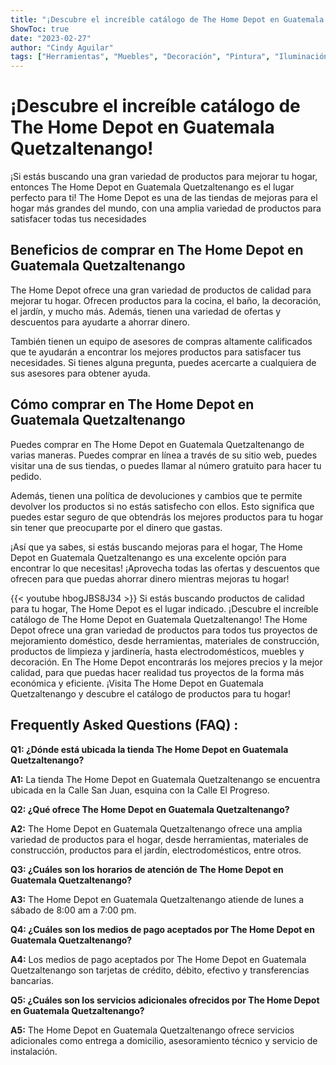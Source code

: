 ```yaml
---
title: "¡Descubre el increíble catálogo de The Home Depot en Guatemala Quetzaltenango!"
ShowToc: true 
date: "2023-02-27"
author: "Cindy Aguilar" 
tags: ["Herramientas", "Muebles", "Decoración", "Pintura", "Iluminación", "Cocina", "Baño", "Jardinería"]
---
```

# ¡Descubre el increíble catálogo de The Home Depot en Guatemala Quetzaltenango!

¡Si estás buscando una gran variedad de productos para mejorar tu hogar, entonces The Home Depot en Guatemala Quetzaltenango es el lugar perfecto para ti! The Home Depot es una de las tiendas de mejoras para el hogar más grandes del mundo, con una amplia variedad de productos para satisfacer todas tus necesidades

## Beneficios de comprar en The Home Depot en Guatemala Quetzaltenango

The Home Depot ofrece una gran variedad de productos de calidad para mejorar tu hogar. Ofrecen productos para la cocina, el baño, la decoración, el jardín, y mucho más. Además, tienen una variedad de ofertas y descuentos para ayudarte a ahorrar dinero.

También tienen un equipo de asesores de compras altamente calificados que te ayudarán a encontrar los mejores productos para satisfacer tus necesidades. Si tienes alguna pregunta, puedes acercarte a cualquiera de sus asesores para obtener ayuda.

## Cómo comprar en The Home Depot en Guatemala Quetzaltenango

Puedes comprar en The Home Depot en Guatemala Quetzaltenango de varias maneras. Puedes comprar en línea a través de su sitio web, puedes visitar una de sus tiendas, o puedes llamar al número gratuito para hacer tu pedido.

Además, tienen una política de devoluciones y cambios que te permite devolver los productos si no estás satisfecho con ellos. Esto significa que puedes estar seguro de que obtendrás los mejores productos para tu hogar sin tener que preocuparte por el dinero que gastas.

¡Así que ya sabes, si estás buscando mejoras para el hogar, The Home Depot en Guatemala Quetzaltenango es una excelente opción para encontrar lo que necesitas! ¡Aprovecha todas las ofertas y descuentos que ofrecen para que puedas ahorrar dinero mientras mejoras tu hogar!

{{< youtube hbogJBS8J34 >}} 
Si estás buscando productos de calidad para tu hogar, The Home Depot es el lugar indicado. ¡Descubre el increíble catálogo de The Home Depot en Guatemala Quetzaltenango! The Home Depot ofrece una gran variedad de productos para todos tus proyectos de mejoramiento doméstico, desde herramientas, materiales de construcción, productos de limpieza y jardinería, hasta electrodomésticos, muebles y decoración. En The Home Depot encontrarás los mejores precios y la mejor calidad, para que puedas hacer realidad tus proyectos de la forma más económica y eficiente. ¡Visita The Home Depot en Guatemala Quetzaltenango y descubre el catálogo de productos para tu hogar!

## Frequently Asked Questions (FAQ) :
**Q1: ¿Dónde está ubicada la tienda The Home Depot en Guatemala Quetzaltenango?** 

**A1:** La tienda The Home Depot en Guatemala Quetzaltenango se encuentra ubicada en la Calle San Juan, esquina con la Calle El Progreso.

**Q2: ¿Qué ofrece The Home Depot en Guatemala Quetzaltenango?**

**A2:** The Home Depot en Guatemala Quetzaltenango ofrece una amplia variedad de productos para el hogar, desde herramientas, materiales de construcción, productos para el jardín, electrodomésticos, entre otros.

**Q3: ¿Cuáles son los horarios de atención de The Home Depot en Guatemala Quetzaltenango?**

**A3:** The Home Depot en Guatemala Quetzaltenango atiende de lunes a sábado de 8:00 am a 7:00 pm.

**Q4: ¿Cuáles son los medios de pago aceptados por The Home Depot en Guatemala Quetzaltenango?**

**A4:** Los medios de pago aceptados por The Home Depot en Guatemala Quetzaltenango son tarjetas de crédito, débito, efectivo y transferencias bancarias.

**Q5: ¿Cuáles son los servicios adicionales ofrecidos por The Home Depot en Guatemala Quetzaltenango?**

**A5:** The Home Depot en Guatemala Quetzaltenango ofrece servicios adicionales como entrega a domicilio, asesoramiento técnico y servicio de instalación.



